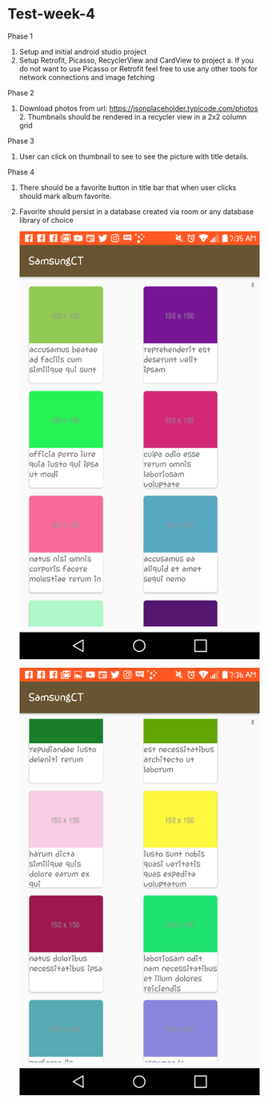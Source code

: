 # Test-week-4

Phase 1
1. Setup and initial android studio project
2. Setup Retrofit, Picasso, RecyclerView and CardView to project
a. If you do not want to use Picasso or Retrofit feel free to use any other tools for network connections and image fetching

Phase 2
1. Download photos from url: https://jsonplaceholder.typicode.com/photos 2. Thumbnails should be rendered in a recycler view in a 2x2 column grid

Phase 3
1. User can click on thumbnail to see to see the picture with title details.

Phase 4
1. There should be a favorite button in title bar that when user clicks should mark album favorite.
2. Favorite should persist in a database created via room or any database library of choice
    
    
    ![](imgs/Screenshot_2019-07-18-07-35-58.png)
    
    
    ![](imgs/Screenshot_2019-07-18-07-36-02.png)
    
    

